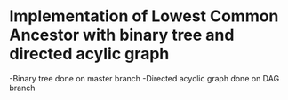 # Implementation of Lowest Common Ancestor with binary tree and directed acylic graph
  -Binary tree done on master branch
  -Directed acyclic graph done on DAG branch 
